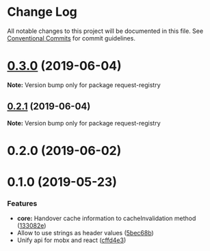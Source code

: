 # Change Log

All notable changes to this project will be documented in this file.
See [Conventional Commits](https://conventionalcommits.org) for commit guidelines.

# [0.3.0](https://github.com/namics/request-registry/compare/v0.2.1...v0.3.0) (2019-06-04)

**Note:** Version bump only for package request-registry





## [0.2.1](https://github.com/namics/request-registry/compare/v0.2.0...v0.2.1) (2019-06-04)

**Note:** Version bump only for package request-registry





# 0.2.0 (2019-06-02)



# 0.1.0 (2019-05-23)


### Features

* **core:** Handover cache information to cacheInvalidation method ([133082e](https://github.com/namics/request-registry/commit/133082e))
* Allow to use strings as header values ([5bec68b](https://github.com/namics/request-registry/commit/5bec68b))
* Unify api for mobx and react ([cffd4e3](https://github.com/namics/request-registry/commit/cffd4e3))
